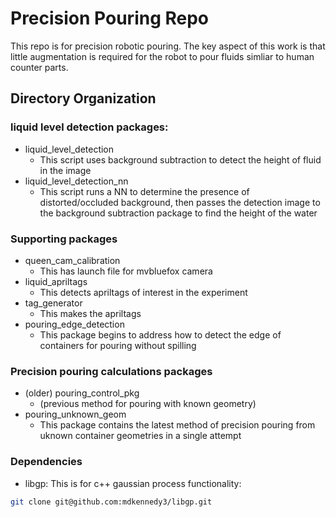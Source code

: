 # Precision Pouring Repo
This repo is for precision robotic pouring. The key aspect of this work is that little augmentation is required for the robot to pour fluids simliar to human counter parts.

## Directory Organization
### liquid level detection packages: 
  * liquid\_level\_detection
    * This script uses background subtraction to detect the height of fluid in the image
  * liquid\_level\_detection\_nn
    * This script runs a NN to determine the presence of distorted/occluded background, then passes the detection image to the background subtraction package to find the height of the water
### Supporting packages
  * queen\_cam\_calibration 
    * This has launch file for mvbluefox camera
  * liquid\_apriltags
    * This detects apriltags of interest in the experiment
  * tag\_generator
    * This makes the apriltags
  * pouring\_edge\_detection
    * This package begins to address how to detect the edge of containers for pouring without spilling

### Precision pouring calculations packages
  * (older) pouring\_control\_pkg 
    * (previous method for pouring with known geometry)
  * pouring\_unknown\_geom
    * This package contains the latest method of precision pouring from uknown container geometries in a single attempt

### Dependencies
  * libgp: This is for c++ gaussian process functionality: 
```bash 
git clone git@github.com:mdkennedy3/libgp.git
```

